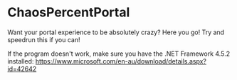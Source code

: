 # ChaosPercentPortal
Want your portal experience to be absolutely crazy? Here you go! Try and speedrun this if you can!

If the program doesn't work, make sure you have the .NET Framework 4.5.2 installed: https://www.microsoft.com/en-au/download/details.aspx?id=42642
